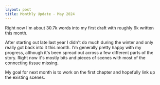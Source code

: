 ```yaml
---
layout: post
title: Monthly Update - May 2024
---
```


Right now I'm about 30.7k words into my first draft with roughly 6k written this month.

After starting out late last year I didn't do much during the winter and only really got back into it this month. I'm generally pretty happy with my progress, although it's been spread out across a few different parts of the story. Right now it's mostly bits and pieces of scenes with most of the connecting tissue missing. 

My goal for next month is to work on the first chapter and hopefully link up the existing scenes. 
